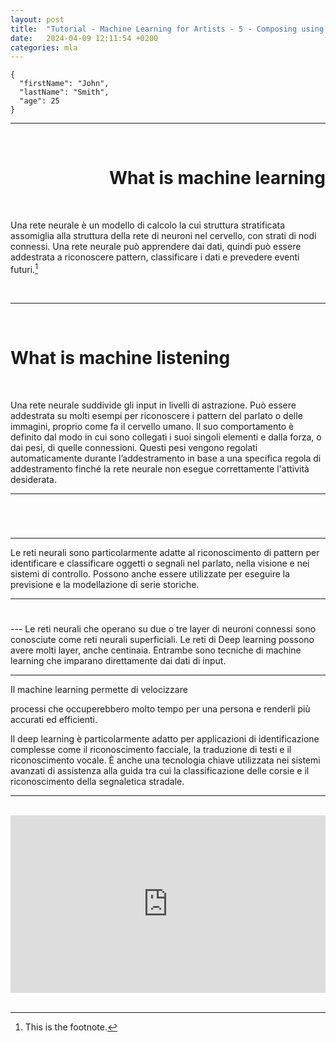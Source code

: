 ```yaml
---
layout: post
title:  "Tutorial - Machine Learning for Artists - 5 - Composing using Machine Learning"
date:   2024-04-09 12:11:54 +0200
categories: mla
---
```


```
{
  "firstName": "John",
  "lastName": "Smith",
  "age": 25
}
``` 
---

<br>

<h1 align="right">What is machine learning </h1>

<br>

Una rete neurale è un modello di calcolo la cui
struttura stratificata assomiglia alla struttura della rete
di neuroni nel cervello, con strati di nodi connessi.
Una rete neurale può apprendere dai dati, quindi
può essere addestrata a riconoscere pattern,
classificare i dati e prevedere eventi futuri.[^1]

<br>

---
<br>
<h1>What is machine listening</h1>

<br>

Una rete neurale suddivide gli input in livelli di astrazione. Può
essere addestrata su molti esempi per riconoscere i pattern del
parlato o delle immagini, proprio come fa il cervello umano. Il
suo comportamento è definito dal modo in cui sono collegati i
suoi singoli elementi e dalla forza, o dai pesi, di quelle
connessioni. Questi pesi vengono regolati automaticamente
durante l’addestramento in base a una specifica regola di
addestramento finché la rete neurale non esegue correttamente
l'attività desiderata.

---
<br>
<h1></h1>

---

Le reti neurali sono particolarmente adatte al
riconoscimento di pattern per identificare e
classificare oggetti o segnali nel parlato, nella visione
e nei sistemi di controllo. Possono anche essere
utilizzate per eseguire la previsione e la modellazione
di serie storiche.

---
<h1></h1>
---
Le reti neurali che operano su due o tre layer di
neuroni connessi sono conosciute come reti neurali
superficiali. Le reti di Deep learning possono avere
molti layer, anche centinaia. Entrambe sono
tecniche di machine learning che imparano
direttamente dai dati di input.


---

Il machine learning permette di velocizzare

processi che occuperebbero molto tempo per
una persona e renderli più accurati ed efficienti.


Il deep learning è particolarmente adatto per
applicazioni di identificazione complesse come il
riconoscimento facciale, la traduzione di testi e il
riconoscimento vocale. È anche una tecnologia
chiave utilizzata nei sistemi avanzati di assistenza
alla guida tra cui la classificazione delle corsie e il
riconoscimento della segnaletica stradale.

---

<br>

<style>
.video-holder {
  position: relative;
  width: 100%;
  height: 0;
  padding-bottom: 56.25%;
  overflow: hidden;
}
.video-holder iframe {
  position: absolute;
  top: 0;
  left: 0;
  width: 100%;
  height: 100%;
}
</style>
<div class="video-holder">
  <iframe width="560"
          height="315" 
          src="https://www.youtube.com/embed/v5R8r-iTp6M?si=IuuZE9lbSsxBMsPb" 
          frameborder="0" 
          allowfullscreen></iframe>
</div>

<br>

[^1]: This is the footnote. 